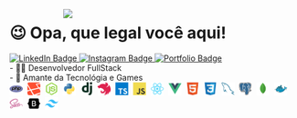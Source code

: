 <img src="https://media.tenor.com/gTg8ZSZMR6YAAAAM/scaler-create-impact.gif" align="right" width="410px"></img>

# 😉 Opa, que legal você aqui!

<div id="badges">
  <a href = "https://www.linkedin.com/in/mjrdev/">
    <img src="https://img.shields.io/badge/LinkedIn-blue?style=for-the-badge&logo=linkedin&logoColor=white" alt="LinkedIn Badge"/>
  </a>
  <a href = "https://www.instagram.com/manoeljrgomes">
    <img src="https://img.shields.io/badge/Instagram-purple?style=for-the-badge&logo=Instagram&logoColor=white" alt="Instagram Badge"/>
  </a>
  <a href = "https://mjrdev.github.io/portfolio/">
    <img src="https://img.shields.io/badge/Portfolio-green?style=for-the-badge&logo=Portfolio&logoColor=white" alt="Portfolio Badge"/>
  </a>
</div>
 - 👨‍💻 Desenvolvedor FullStack <br/>
 - 💙 Amante da Tecnológia e Games <br/>

<div>
  <img src="https://github.com/devicons/devicon/blob/master/icons/php/php-original.svg" title="php" alt="php" width="23" height="23"/>&nbsp;
  <img src="https://github.com/devicons/devicon/blob/master/icons/laravel/laravel-plain.svg" title="tailwind" alt="sass" width="23" height="23"/>&nbsp;
  <img src="https://github.com/devicons/devicon/blob/master/icons/nodejs/nodejs-original.svg" title="nodejs" alt="nodejs" width="23" height="23"/>&nbsp;
  <img src="https://github.com/devicons/devicon/blob/master/icons/python/python-original.svg" title="python" alt="python" width="23" height="23"/>&nbsp;
  <img src="https://github.com/devicons/devicon/blob/master/icons/django/django-plain.svg" title="django" alt="django" width="23" height="23"/>&nbsp;
  <img src="https://github.com/devicons/devicon/blob/master/icons/nestjs/nestjs-plain.svg" title="nestjs" alt="nestjs" width="23" height="23"/>&nbsp;
  <img src="https://github.com/devicons/devicon/blob/master/icons/typescript/typescript-original.svg" title="typescript" alt="typescript" width="23" height="23"/>&nbsp;
  <img src="https://github.com/devicons/devicon/blob/master/icons/javascript/javascript-original.svg" title="JavaScript" alt="JavaScript" width="23" height="23"/>&nbsp;
  <img src="https://github.com/devicons/devicon/blob/master/icons/react/react-original.svg" title="React" alt="React" width="23" height="23"/>&nbsp;
  <img src="https://github.com/devicons/devicon/blob/master/icons/vuejs/vuejs-original.svg" title="vuejs" alt="vuejs" width="23" height="23"/>&nbsp;
  <img src="https://github.com/devicons/devicon/blob/master/icons/html5/html5-original.svg" title="HTML5" alt="HTML5" width="23" height="23"/>&nbsp;
  <img src="https://github.com/devicons/devicon/blob/master/icons/css3/css3-original.svg" title="css" alt="css" width="23" height="23"/>&nbsp;
  <img src="https://github.com/devicons/devicon/blob/master/icons/mysql/mysql-original.svg" title="mysql" alt="mysql" width="23" height="23"/>&nbsp;
  <img src="https://github.com/devicons/devicon/blob/master/icons/postgresql/postgresql-original.svg" title="postgresql" alt="postgresql" width="23" height="23"/>&nbsp;
  <img src="https://github.com/devicons/devicon/blob/master/icons/mongodb/mongodb-original.svg" title="mongodb" alt="mongodb" width="23" height="23"/>&nbsp;
  <img src="https://github.com/devicons/devicon/blob/master/icons/docker/docker-original.svg" title="docker" alt="docker" width="23" height="23"/>&nbsp;
  <img src="https://github.com/devicons/devicon/blob/master/icons/sass/sass-original.svg" title="sass" alt="sass" width="23" height="23"/>&nbsp;
  <img src="https://github.com/devicons/devicon/blob/master/icons/bootstrap/bootstrap-plain.svg" title="bootstrap" alt="bootstrap" width="23" height="23"/>&nbsp;
  <img src="https://github.com/devicons/devicon/blob/master/icons/tailwindcss/tailwindcss-plain.svg" title="tailwind" alt="sass" width="23" height="23"/>&nbsp;
</div>


